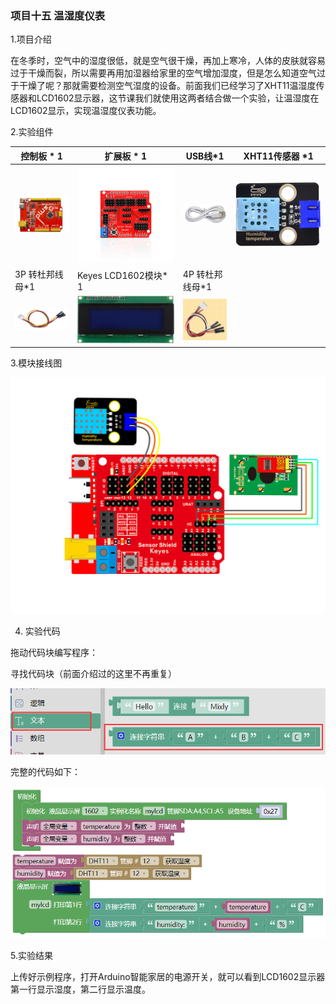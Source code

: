 ### 项目十五 温湿度仪表

1.项目介绍

在冬季时，空气中的湿度很低，就是空气很干燥，再加上寒冷，人体的皮肤就容易过于干燥而裂，所以需要再用加湿器给家里的空气增加湿度，但是怎么知道空气过于干燥了呢？那就需要检测空气湿度的设备。前面我们已经学习了XHT11温湿度传感器和LCD1602显示器，这节课我们就使用这两者结合做一个实验，让温湿度在LCD1602显示，实现温湿度仪表功能。

2.实验组件

| 控制板 * 1                               | 扩展板 * 1                               | USB线*1                                  | XHT11传感器 *1                           |
| ---------------------------------------- | ---------------------------------------- | ---------------------------------------- | ---------------------------------------- |
| ![](./media/image-20250723144253824.png) | ![](./media/image-20250723144304891.png) | ![](./media/image-20250723144313049.png) | ![](./media/image-20250723165428796.png) |
| 3P 转杜邦线母*1                          | Keyes LCD1602模块* 1                     | 4P 转杜邦线母*1                          |                                          |
| ![](./media/image-20250723144330632.png) | ![](./media/image-20250723164845017.png) | ![](./media/image-20250723154230450.png) |                                          |

3.模块接线图

![](./media/image-20250723170918029.png)

4. 实验代码

拖动代码块编写程序：

寻找代码块（前面介绍过的这里不再重复）

![](./media/image-20250723171014548.png)

完整的代码如下：

![](./media/image-20250723171037748.png)

5.实验结果

上传好示例程序，打开Arduino智能家居的电源开关，就可以看到LCD1602显示器第一行显示湿度，第二行显示温度。